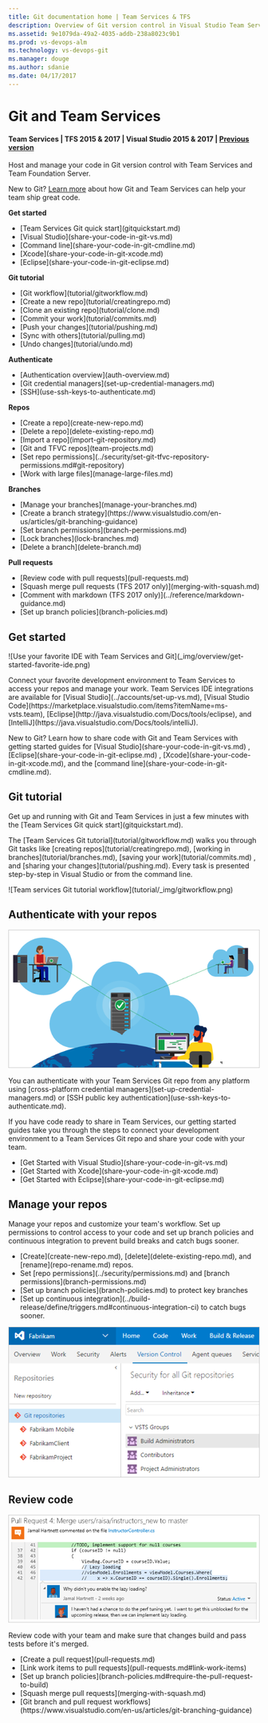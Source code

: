 ```yaml
---
title: Git documentation home | Team Services & TFS 
description: Overview of Git version control in Visual Studio Team Services and Team Foundation Server
ms.assetid: 9e1079da-49a2-4035-addb-238a8023c9b1
ms.prod: vs-devops-alm
ms.technology: vs-devops-git
ms.manager: douge
ms.author: sdanie
ms.date: 04/17/2017
---
```


#  Git and Team Services
#### Team Services | TFS 2015 & 2017  | Visual Studio 2015 & 2017 | [Previous version](overview-2013.md)

Host and manage your code in Git version control with Team Services and Team Foundation Server. 

New to Git? [Learn more](https://www.visualstudio.com/learn-git) about how Git and Team Services can help your team ship great code.

<div class="row">
    <div class="col-sm-3 col-md-4">
        <strong style="text-align:center;">Get started</strong>
        <ul>
            <li>[Team Services Git quick start](gitquickstart.md)</li>
            <li>[Visual Studio](share-your-code-in-git-vs.md)</li>
            <li>[Command line](share-your-code-in-git-cmdline.md)</li>
            <li>[Xcode](share-your-code-in-git-xcode.md)</li>
            <li>[Eclipse](share-your-code-in-git-eclipse.md)</li>
        </ul>
    </div>
    <div class="col-sm-3 col-md-4">
        <strong style="text-align:center;">Git tutorial</strong>
        <ul>
            <li>[Git workflow](tutorial/gitworkflow.md)</li>
            <li>[Create a new repo](tutorial/creatingrepo.md)</li>
            <li>[Clone an existing repo](tutorial/clone.md)</li>
            <li>[Commit your work](tutorial/commits.md)</li>
            <li>[Push your changes](tutorial/pushing.md)</li>
            <li>[Sync with others](tutorial/pulling.md)</li>
            <li>[Undo changes](tutorial/undo.md)</li>
        </ul>
    </div>
    <div class="col-sm-3 col-md-4">
        <strong style="text-align:center;">Authenticate</strong>
        <ul>
            <li>[Authentication overview](auth-overview.md)</li>
            <li>[Git credential managers](set-up-credential-managers.md)</li>
            <li>[SSH](use-ssh-keys-to-authenticate.md)</li>
        </ul>
    </div>
</div>
<div class="row">
    <div class="col-sm-3 col-md-4">
        <strong style="text-align:center;">Repos</strong>
        <ul>
            <li>[Create a repo](create-new-repo.md)</li>
            <li>[Delete a repo](delete-existing-repo.md)</li>
            <li>[Import a repo](import-git-repository.md)</li>
            <li>[Git and TFVC repos](team-projects.md)</li>
            <li>[Set repo permissions](../security/set-git-tfvc-repository-permissions.md#git-repository)</li> 
            <li>[Work with large files](manage-large-files.md)</li>
        </ul>
    </div>
    <div class="col-sm-3 col-md-4">
        <strong style="text-align:center;">Branches</strong>
        <ul>
            <li>[Manage your branches](manage-your-branches.md)</li>
            <li>[Create a branch strategy](https://www.visualstudio.com/en-us/articles/git-branching-guidance)</li>
            <li>[Set branch permissions](branch-permissions.md)</li>
            <li>[Lock branches](lock-branches.md)</li>
            <li>[Delete a branch](delete-branch.md)</li>
        </ul>
    </div>
    <div class="col-sm-3 col-md-4">
        <strong style="text-align:center;">Pull requests</strong>
        <ul>
            <li>[Review code with pull requests](pull-requests.md)</li>
            <li>[Squash merge pull requests (TFS 2017 only)](merging-with-squash.md)</li>
            <li>[Comment with markdown (TFS 2017 only)](../reference/markdown-guidance.md)</li>
            <li>[Set up branch policies](branch-policies.md)</li>
        </ul>
    </div>
</div>


## Get started

<div class="row">
<div class="col-sm-6 col-md-6">
![Use your favorite IDE with Team Services and Git](_img/overview/get-started-favorite-ide.png)
</div>
<div class="col-sm-6 col-md-6">

<p>Connect your favorite development environment to Team Services to access your repos and manage your work.
Team Services IDE integrations are available for [Visual Studio](../accounts/set-up-vs.md), 
[Visual Studio Code](https://marketplace.visualstudio.com/items?itemName=ms-vsts.team), [Eclipse](http://java.visualstudio.com/Docs/tools/eclipse), 
and [IntelliJ](https://java.visualstudio.com/Docs/tools/intelliJ).</p>

<p>New to Git? Learn how to share code with Git and Team Services with getting started guides for [Visual Studio](share-your-code-in-git-vs.md) , 
[Eclipse](share-your-code-in-git-eclipse.md) , [Xcode](share-your-code-in-git-xcode.md), and the [command line](share-your-code-in-git-cmdline.md).</p>
</div>
</div>

## Git tutorial

<div class="row">
<div class="col-sm-6 col-md-6">
<p>Get up and running with Git and Team Services in just a few minutes with the [Team Services Git quick start](gitquickstart.md).</p>

<p>The [Team Services Git tutorial](tutorial/gitworkflow.md) walks you through Git tasks like [creating repos](tutorial/creatingrepo.md), [working in branches](tutorial/branches.md), [saving your work](tutorial/commits.md) , and [sharing your changes](tutorial/pushing.md). 
Every task is presented step-by-step in Visual Studio or from the command line.</p>
</div>
<div class="col-sm-6 col-md-6">
![Team services Git tutorial workflow](tutorial/_img/gitworkflow.png)

</div>
</div>   

## Authenticate with your repos

<div class="row">
<div class="col-sm-6 col-md-6">

![Connect to Team Services from anywhere](_img/overview/IC839946.png)   

</div>

<div class="col-sm-6 col-md-6"> 

<p>You can authenticate with your Team Services Git repo from any platform using [cross-platform credential managers](set-up-credential-managers.md) or [SSH public key authentication](use-ssh-keys-to-authenticate.md).</p>

<p>If you have code ready to share in Team Services, our getting started guides take you through the steps to connect your development environment to a Team Services Git repo and share your code with your team.</p>

<ul>
<li>[Get Started with Visual Studio](share-your-code-in-git-vs.md)</li>
<li>[Get Started with Xcode](share-your-code-in-git-xcode.md)</li>
<li>[Get Started with Eclipse](share-your-code-in-git-eclipse.md)</li>
</ul>

</div>
</div>

## Manage your repos

<div class="row">
<div class="col-sm-6 col-md-6"> 
<p>Manage your repos and customize your team's workflow. Set up permissions to control access to your code and set up branch policies and continuous integration to prevent build breaks and catch bugs sooner.</p>

<ul>
<li>[Create](create-new-repo.md), [delete](delete-existing-repo.md), and [rename](repo-rename.md) repos.</li>
<li>Set [repo permissions](../security/permissions.md) and [branch permissions](branch-permissions.md)</li>
<li>[Set up branch policies](branch-policies.md) to protect key branches</li>
<li>[Set up continuous integration](../build-release/define/triggers.md#continuous-integration-ci) to catch bugs sooner.</li>
</ul>

</div>
<div class="col-sm-6 col-md-6"> 

![Manage your code and repos from the web](_img/overview/git-repos.png)

</div>
</div>

## Review code

<div class="row">
<div class="col-sm-6 col-md-6">

![Review code with pull requests in Team Services and TFS](_img/overview/IC784012.png)

</div>
<div class="col-sm-6 col-md-6"> 

<p>Review code with your team and make sure that changes build and pass tests before it's merged.</p>

<ul>
<li>[Create a pull request](pull-requests.md)</li>
<li>[Link work items to pull requests](pull-requests.md#link-work-items)</li> 
<li>[Set up branch policies](branch-policies.md#require-the-pull-request-to-build)</li> 
<li>[Squash merge pull requests](merging-with-squash.md)</li>
<li>[Git branch and pull request workflows](https://www.visualstudio.com/en-us/articles/git-branching-guidance)</li>
</ul>

</div>
</div>
